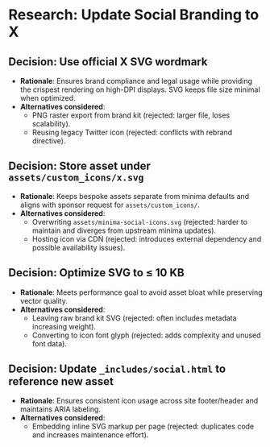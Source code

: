 # Research: Update Social Branding to X

## Decision: Use official X SVG wordmark
- **Rationale**: Ensures brand compliance and legal usage while providing the crispest rendering on high-DPI displays. SVG keeps file size minimal when optimized.
- **Alternatives considered**:
  - PNG raster export from brand kit (rejected: larger file, loses scalability).
  - Reusing legacy Twitter icon (rejected: conflicts with rebrand directive).

## Decision: Store asset under `assets/custom_icons/x.svg`
- **Rationale**: Keeps bespoke assets separate from minima defaults and aligns with sponsor request for `assets/custom_icons/`.
- **Alternatives considered**:
  - Overwriting `assets/minima-social-icons.svg` (rejected: harder to maintain and diverges from upstream minima updates).
  - Hosting icon via CDN (rejected: introduces external dependency and possible availability issues).

## Decision: Optimize SVG to ≤ 10 KB
- **Rationale**: Meets performance goal to avoid asset bloat while preserving vector quality.
- **Alternatives considered**:
  - Leaving raw brand kit SVG (rejected: often includes metadata increasing weight).
  - Converting to icon font glyph (rejected: adds complexity and unused font data).

## Decision: Update `_includes/social.html` to reference new asset
- **Rationale**: Ensures consistent icon usage across site footer/header and maintains ARIA labeling.
- **Alternatives considered**:
  - Embedding inline SVG markup per page (rejected: duplicates code and increases maintenance effort).
